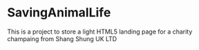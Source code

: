 # SavingAnimalLife
This is a project to store a light HTML5 landing page for a charity champaing from Shang Shung UK LTD
